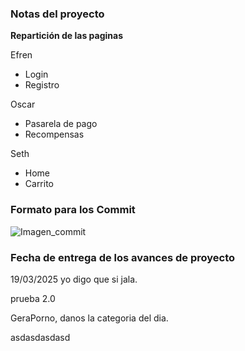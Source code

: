 ### Notas del proyecto

**Repartición de las paginas**

Efren
- Login
- Registro

Oscar
- Pasarela de pago
- Recompensas

Seth
- Home 
- Carrito


### Formato para los Commit
![Imagen_commit](assets/img/md/formato_pull.jpg)


### Fecha de entrega de los avances de proyecto
19/03/2025 yo digo que si jala.

prueba 2.0

GeraPorno, danos la categoria del dia.



asdasdasdasd